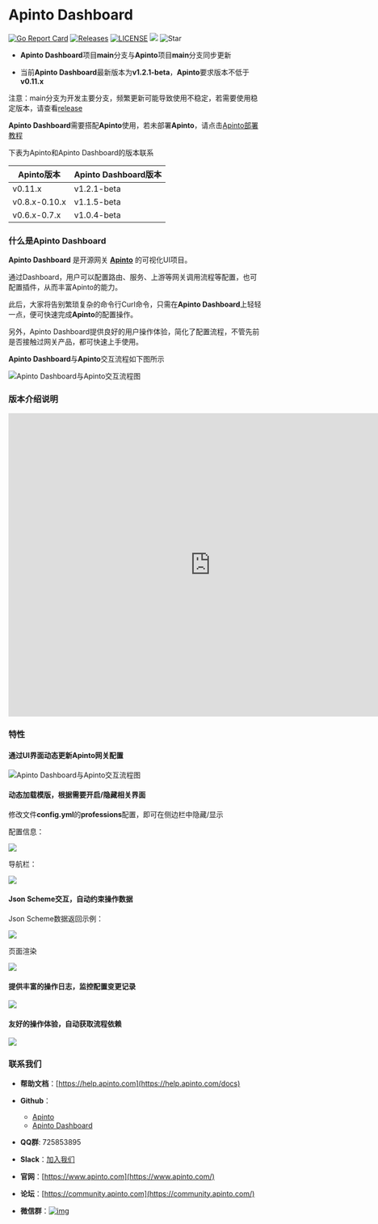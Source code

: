 # Apinto Dashboard

<div class="[&>p]-flex [&>p]-gap-2">

[![Go Report Card](https://goreportcard.com/badge/github.com/eolinker/apinto-dashboard)](https://goreportcard.com/report/github.com/eolinker/apinto-dashboard)
[![Releases](https://img.shields.io/github/release/eolinker/apinto-dashboard/all.svg?style=flat-square)](https://github.com/eolinker/apinto-dashboard/releases) 
[![LICENSE](https://img.shields.io/github/license/eolinker/Apinto-dashboard.svg?style=flat-square)](https://github.com/eolinker/apinto-dashboard/blob/main/LICENSE) 
![](https://shields.io/github/downloads/eolinker/apinto-dashboard/total) 
![Star](https://img.shields.io/github/stars/eolinker/apinto-dashboard)

</div>

* **Apinto Dashboard**项目**main**分支与**Apinto**项目**main**分支同步更新

* 当前**Apinto Dashboard**最新版本为**v1.2.1-beta**，**Apinto**要求版本不低于**v0.11.x**

注意：main分支为开发主要分支，频繁更新可能导致使用不稳定，若需要使用稳定版本，请查看[release](https://github.com/eolinker/apinto-dashboard/releases)

**Apinto Dashboard**需要搭配**Apinto**使用，若未部署**Apinto**，请点击[Apinto部署教程](/docs/apinto/quick/arrange)

下表为Apinto和Apinto Dashboard的版本联系

| Apinto版本      | Apinto Dashboard版本 |
|---------------|--------------------|
| v0.11.x       | v1.2.1-beta        |
| v0.8.x-0.10.x | v1.1.5-beta        |
| v0.6.x-0.7.x  | v1.0.4-beta        |


### 什么是Apinto Dashboard

**Apinto Dashboard** 是开源网关 [**Apinto**](https://github.com/eolinker/apinto) 的可视化UI项目。

通过Dashboard，用户可以配置路由、服务、上游等网关调用流程等配置，也可配置插件，从而丰富Apinto的能力。

此后，大家将告别繁琐复杂的命令行Curl命令，只需在**Apinto Dashboard**上轻轻一点，便可快速完成**Apinto**的配置操作。

另外，Apinto Dashboard提供良好的用户操作体验，简化了配置流程，不管先前是否接触过网关产品，都可快速上手使用。

**Apinto Dashboard**与**Apinto**交互流程如下图所示

![Apinto Dashboard与Apinto交互流程图](http://data.eolinker.com/course/MXusAaW54d24cbe0a7696488bc60c4dd4ebd51ac849f82e.jpeg)

### 版本介绍说明

<iframe
src="https://public.eolinker.com/video/Apinto_Dashboard_introduction.mp4"
scrolling="no"
border="0"
frameborder="no"
framespacing="0"
allowfullscreen="true"
height=600
width=800>
</iframe>

### 特性
#### 通过UI界面动态更新**Apinto**网关配置

![Apinto Dashboard与Apinto交互流程图](http://data.eolinker.com/course/MXusAaW54d24cbe0a7696488bc60c4dd4ebd51ac849f82e.jpeg)

#### 动态加载模版，根据需要开启/隐藏相关界面

修改文件**config.yml**的**professions**配置，即可在侧边栏中隐藏/显示

配置信息：

![](http://data.eolinker.com/course/ip7RnzBa908b2c8ab3183d719066abb0865d46ede5c1a7d.png)

导航栏：

![](http://data.eolinker.com/course/1yiNEwTaa1635ec93aed98a4b405c814b5382a0874ec388.png)

#### Json Scheme交互，自动约束操作数据

Json Scheme数据返回示例：

![](http://data.eolinker.com/course/zf3YB2z0ee461e79908beb9560251027c1db7342d7dceab.png)

页面渲染

![](http://data.eolinker.com/course/vtE9kZX6d13d702ec1bd1c016ac985f56a3aea08c15fc19.png)
#### 提供丰富的操作日志，监控配置变更记录

![](http://data.eolinker.com/course/U4evKHwe17c2c604e87b8ef4dfc02bc2df70ada3defc700.gif)

#### 友好的操作体验，自动获取流程依赖

![](http://data.eolinker.com/course/5nXF8e70bc415849aa0e86479e9e409a1fc40d21cf3061b.gif)


### 联系我们


- **帮助文档**：[https://help.apinto.com](https://help.apinto.com/docs)

- **Github**：
    - [Apinto](https://github.com/eolinker/apinto)
    - [Apinto Dashboard](https://github.com/eolinker/apinto-dashboard)

- **QQ群**: 725853895

- **Slack**：[加入我们](https://join.slack.com/t/slack-zer6755/shared_invite/zt-u7wzqp1u-aNA0XK9Bdb3kOpN03jRmYQ)

- **官网**：[https://www.apinto.com](https://www.apinto.com/)

- **论坛**：[https://community.apinto.com](https://community.apinto.com/)

- **微信群**：[![img](https://user-images.githubusercontent.com/25589530/149860447-5879437b-3cda-4833-aee3-69a2e538e85d.png)](https://user-images.githubusercontent.com/25589530/149860447-5879437b-3cda-4833-aee3-69a2e538e85d.png)
